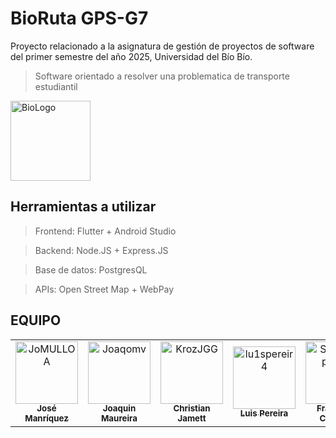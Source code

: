 # BioRuta GPS-G7
Proyecto relacionado a la asignatura de gestión de proyectos de software del primer semestre del año 2025, Universidad del Bío Bío.
> Software orientado a resolver una problematica de transporte estudiantil

<img width="128" alt="BioLogo" src="https://github.com/user-attachments/assets/4780cda8-801e-48c8-bc65-76d0ef1f41eb">

## Herramientas a utilizar
> Frontend: Flutter + Android Studio

> Backend: Node.JS + Express.JS

> Base de datos: PostgresQL

> APIs: Open Street Map + WebPay

## EQUIPO

<table>
  <tr>
    <td align="center">
      <a href="https://github.com/JoMULLOA">
        <img src="https://avatars.githubusercontent.com/JoMULLOA" width="100px;" alt="JoMULLOA"/>
        <br />
        <sub><b>José Manríquez</b></sub>
      </a>
    </td>
    <td align="center">
      <a href="https://github.com/Joaqomv">
        <img src="https://avatars.githubusercontent.com/Joaqomv" width="100px;" alt="Joaqomv"/>
        <br />
        <sub><b>Joaquin Maureira</b></sub>
      </a>
    </td>
    <td align="center">
      <a href="https://github.com/KrozJGG">
        <img src="https://avatars.githubusercontent.com/KrozJGG" width="100px;" alt="KrozJGG"/>
        <br />
        <sub><b>Christian Jamett</b></sub>
      </a>
    </td>
    <td align="center">
      <a href="https://github.com/lu1spereir4">
        <img src="https://avatars.githubusercontent.com/lu1spereir4" width="100px;" alt="lu1spereir4"/>
        <br />
        <sub><b>Luis Pereira</b></sub>
      </a>
    </td>
    <td align="center">
      <a href="https://github.com/Sternen-prince">
        <img src="https://avatars.githubusercontent.com/Sternen-prince" width="100px;" alt="Sternen-prince"/>
        <br />
        <sub><b>Francisco Cisterna</b></sub>
      </a>
    </td>
  </tr>
</table>
